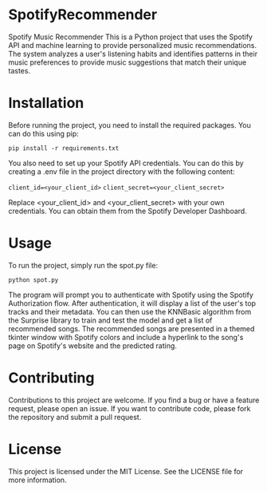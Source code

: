 # SpotifyRecommender
Spotify Music Recommender
This is a Python project that uses the Spotify API and machine learning to provide personalized music recommendations. The system analyzes a user's listening habits and identifies patterns in their music preferences to provide music suggestions that match their unique tastes.

# Installation
Before running the project, you need to install the required packages. You can do this using pip:

``` pip install -r requirements.txt ```

You also need to set up your Spotify API credentials. You can do this by creating a .env file in the project directory with the following content:

``` client_id=<your_client_id> ```
``` client_secret=<your_client_secret> ```

Replace <your_client_id> and <your_client_secret> with your own credentials. You can obtain them from the Spotify Developer Dashboard.

# Usage
To run the project, simply run the spot.py file:

```python spot.py```

The program will prompt you to authenticate with Spotify using the Spotify Authorization flow. After authentication, it will display a list of the user's top tracks and their metadata. You can then use the KNNBasic algorithm from the Surprise library to train and test the model and get a list of recommended songs. The recommended songs are presented in a themed tkinter window with Spotify colors and include a hyperlink to the song's page on Spotify's website and the predicted rating.

# Contributing

Contributions to this project are welcome. If you find a bug or have a feature request, please open an issue. If you want to contribute code, please fork the repository and submit a pull request.

# License

This project is licensed under the MIT License. See the LICENSE file for more information.




